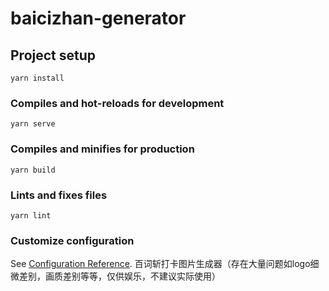 # baicizhan-generator

## Project setup
```
yarn install
```

### Compiles and hot-reloads for development
```
yarn serve
```

### Compiles and minifies for production
```
yarn build
```

### Lints and fixes files
```
yarn lint
```

### Customize configuration
See [Configuration Reference](https://cli.vuejs.org/config/).
百词斩打卡图片生成器（存在大量问题如logo细微差别，画质差别等等，仅供娱乐，不建议实际使用）
